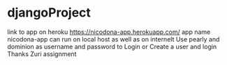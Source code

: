 # djangoProject

link to app on heroku   https://nicodona-app.herokuapp.com/ 
app name nicodona-app
can run on local host as well as on internelt
Use pearly and dominion as username and password to 
Login or 
Create a user and login
Thanks
Zuri assignment
